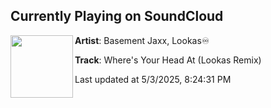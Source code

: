 ## Currently Playing on SoundCloud

[<img align="left" width="100" src="https://i1.sndcdn.com/artworks-tZ5IUp2XZ6rHSnwV-yY3BZg-t500x500.png">](https://soundcloud.com/lookasmusic/wheresyourheadatlookasremix)

**Artist**: Basement Jaxx, Lookas♾️ 

**Track**: Where's Your Head At (Lookas Remix)

Last updated at 5/3/2025, 8:24:31 PM

